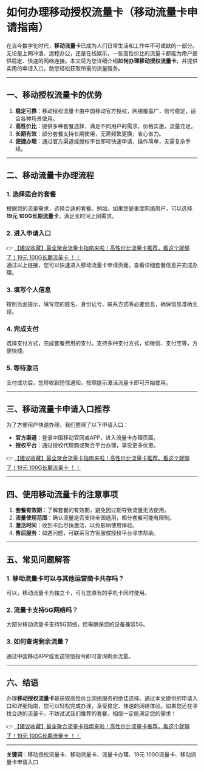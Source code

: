 # 如何办理移动授权流量卡（移动流量卡申请指南）

在当今数字化时代，**移动流量卡**已成为人们日常生活和工作中不可或缺的一部分。无论是上网冲浪、远程办公，还是在线娱乐，一张高性价比的流量卡都能为用户提供稳定、快速的网络连接。本文将为您详细介绍**如何办理移动授权流量卡**，并提供实用的申请入口，助您轻松获取所需的流量服务。

---

## 一、移动授权流量卡的优势

1. **稳定可靠**：移动授权流量卡由中国移动官方授权，网络覆盖广，信号稳定，适合各种场景使用。
2. **高性价比**：提供多种套餐选择，满足不同用户的需求，价格实惠，流量充足。
3. **长期有效**：部分套餐支持长期使用，无需频繁更换，省心省力。
4. **便捷办理**：通过官方渠道或授权平台即可快速申请，操作简单，无需复杂手续。

---

## 二、移动流量卡办理流程

### 1. 选择适合的套餐
根据您的流量需求，选择合适的套餐。例如，如果您是重度网络用户，可以选择**19元 100G长期流量卡**，满足长时间上网需求。

### 2. 进入申请入口
👉 [【建议收藏】最全聚合流量卡指南来啦！高性价比流量卡推荐，看这个就够了！19元 100G长期流量卡 ！！](https://bit.ly/Liuliangka)  
通过以上链接，您可以快速进入移动流量卡申请页面，查看详细套餐信息并完成办理。

### 3. 填写个人信息
按照页面提示，填写您的姓名、身份证号、联系方式等必要信息，确保信息准确无误。

### 4. 完成支付
选择支付方式，完成套餐费用的支付。支持多种支付方式，如微信、支付宝等，方便快捷。

### 5. 等待激活
支付成功后，您将收到短信通知，按照提示激活流量卡即可开始使用。

---

## 三、移动流量卡申请入口推荐

为了方便用户快速办理，我们整理了以下申请入口：  
- **官方渠道**：登录中国移动官网或APP，进入流量卡办理页面。  
- **授权平台**：通过授权代理商或聚合平台办理，享受更多优惠。  

👉 [【建议收藏】最全聚合流量卡指南来啦！高性价比流量卡推荐，看这个就够了！19元 100G长期流量卡 ！！](https://bit.ly/Liuliangka)  

---

## 四、使用移动流量卡的注意事项

1. **套餐有效期**：了解套餐的有效期，避免因过期导致流量无法使用。  
2. **流量使用范围**：确认流量是否支持全国通用，部分套餐可能有限制。  
3. **激活时间**：收到卡后尽快激活，以免影响使用体验。  
4. **售后服务**：如遇问题，可联系官方客服或授权平台寻求帮助。  

---

## 五、常见问题解答

### 1. 移动流量卡可以与其他运营商卡共存吗？  
可以，移动流量卡为独立卡，可与您原有的手机卡同时使用。

### 2. 流量卡支持5G网络吗？  
大部分移动流量卡支持5G网络，但需确保您的设备兼容5G。

### 3. 如何查询剩余流量？  
通过中国移动APP或发送短信指令即可查询剩余流量。

---

## 六、结语

办理**移动授权流量卡**是获取高性价比网络服务的绝佳选择。通过本文提供的申请入口和详细指南，您可以轻松完成办理，享受稳定、快速的网络体验。如果您还在寻找合适的流量卡，不妨试试我们推荐的套餐，相信一定能满足您的需求！  

👉 [【建议收藏】最全聚合流量卡指南来啦！高性价比流量卡推荐，看这个就够了！19元 100G长期流量卡 ！！](https://bit.ly/Liuliangka)  

---

**关键词**：移动授权流量卡、移动流量卡、流量卡办理、19元 100G流量卡、移动流量卡申请入口